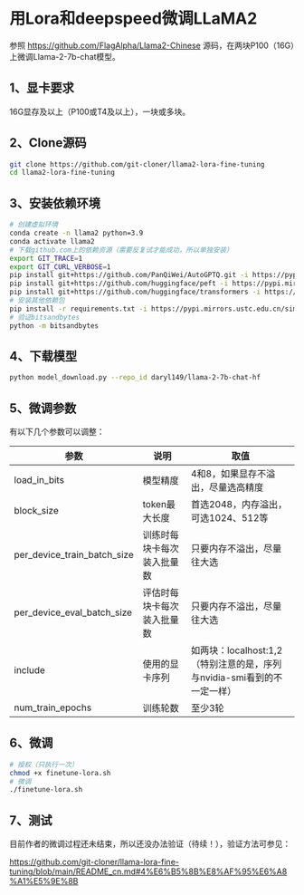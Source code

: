 # 用Lora和deepspeed微调LLaMA2

参照 https://github.com/FlagAlpha/Llama2-Chinese 源码，在两块P100（16G）上微调Llama-2-7b-chat模型。

## 1、显卡要求

16G显存及以上（P100或T4及以上），一块或多块。

## 2、Clone源码

```bash
git clone https://github.com/git-cloner/llama2-lora-fine-tuning
cd llama2-lora-fine-tuning
```

## 3、安装依赖环境

```bash
# 创建虚拟环境
conda create -n llama2 python=3.9
conda activate llama2
# 下载github.com上的依赖资源（需要反复试才能成功，所以单独安装）
export GIT_TRACE=1
export GIT_CURL_VERBOSE=1
pip install git+https://github.com/PanQiWei/AutoGPTQ.git -i https://pypi.mirrors.ustc.edu.cn/simple --trusted-host=pypi.mirrors.ustc.edu.cn
pip install git+https://github.com/huggingface/peft -i https://pypi.mirrors.ustc.edu.cn/simple
pip install git+https://github.com/huggingface/transformers -i https://pypi.mirrors.ustc.edu.cn/simple
# 安装其他依赖包
pip install -r requirements.txt -i https://pypi.mirrors.ustc.edu.cn/simple
# 验证bitsandbytes
python -m bitsandbytes
```

## 4、下载模型

```bash
python model_download.py --repo_id daryl149/llama-2-7b-chat-hf
```

## 5、微调参数

有以下几个参数可以调整：

| 参数                        | 说明                       | 取值                                                         |
| --------------------------- | -------------------------- | ------------------------------------------------------------ |
| load_in_bits                | 模型精度                   | 4和8，如果显存不溢出，尽量选高精度                           |
| block_size                  | token最大长度              | 首选2048，内存溢出，可选1024、512等                          |
| per_device_train_batch_size | 训练时每块卡每次装入批量数 | 只要内存不溢出，尽量往大选                                   |
| per_device_eval_batch_size  | 评估时每块卡每次装入批量数 | 只要内存不溢出，尽量往大选                                   |
| include                     | 使用的显卡序列             | 如两块：localhost:1,2（特别注意的是，序列与nvidia-smi看到的不一定一样） |
| num_train_epochs            | 训练轮数                   | 至少3轮                                                      |

## 6、微调

```bash
# 授权（只执行一次）
chmod +x finetune-lora.sh
# 微调
./finetune-lora.sh
```

## 7、测试

目前作者的微调过程还未结束，所以还没办法验证（待续！），验证方法可参见：

https://github.com/git-cloner/llama-lora-fine-tuning/blob/main/README_cn.md#4%E6%B5%8B%E8%AF%95%E6%A8%A1%E5%9E%8B